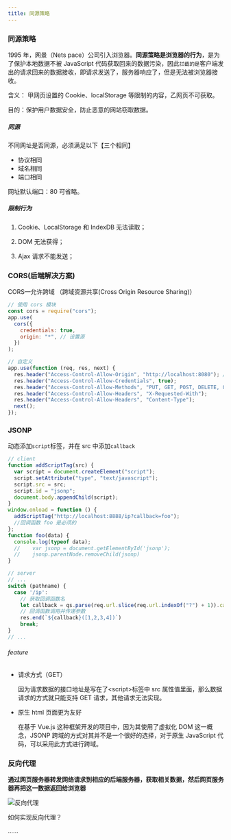 ```yaml
---
title: 同源策略
---
```


### 同源策略

1995 年，网景（Nets pace）公司引入浏览器。**同源策略是浏览器的行为**，是为了保护本地数据不被 JavaScript 代码获取回来的数据污染，因此`拦截的是`客户端发出的请求回来的数据接收，即请求发送了，服务器响应了，但是无法被浏览器接收。

含义： 甲网页设置的 Cookie、localStorage 等限制的内容，乙网页不可获取。

目的：保护用户数据安全，防止恶意的网站窃取数据。

##### 同源

不同网址是否同源，必须满足以下【三个相同】

- 协议相同
- 域名相同
- 端口相同

网址默认端口：80 可省略。

##### 限制行为

1. Cookie、LocalStorage 和 IndexDB 无法读取；
2. DOM 无法获得；

3. Ajax 请求不能发送；

### CORS(后端解决方案)

CORS—允许跨域 （跨域资源共享(Cross Origin Resource Sharing)）

```js
// 使用 cors 模块
const cors = require("cors");
app.use(
  cors({
    credentials: true,
    origin: "*", // 设置源
  })
);
```

```js
// 自定义
app.use(function (req, res, next) {
  res.header("Access-Control-Allow-Origin", "http://localhost:8080"); // 设置源
  res.header("Access-Control-Allow-Credentials", true);
  res.header("Access-Control-Allow-Methods", "PUT, GET, POST, DELETE, OPTIONS");
  res.header("Access-Control-Allow-Headers", "X-Requested-With");
  res.header("Access-Control-Allow-Headers", "Content-Type");
  next();
});
```

### JSONP

动态添加`script`标签，并在 src 中添加`callback`

```js
// client
function addScriptTag(src) {
  var script = document.createElement("script");
  script.setAttribute("type", "text/javascript");
  script.src = src;
  script.id = "jsonp";
  document.body.appendChild(script);
}
window.onload = function () {
  addScriptTag("http://localhost:8888/ip?callback=foo");
  //回调函数 foo 是必须的
};
function foo(data) {
  console.log(typeof data);
  //    var jsonp = document.getElementById('jsonp');
  //    jsonp.parentNode.removeChild(jsonp)
}
```

```js
// server
// ...
switch (pathname) {
  case '/ip':
    // 获取回调函数名
    let callback = qs.parse(req.url.slice(req.url.indexOf("?") + 1)).callback；
    // 回调函数调用并传递参数
    res.end(`${callback}([1,2,3,4])`)
    break;
}
// ...
```

###### feature

- 请求方式（GET）

  因为请求数据的接口地址是写在了\<script\>标签中 src 属性值里面，那么数据请求的方式就只能支持 GET 请求，其他请求无法实现。

- 原生 html 页面更为友好

  在基于 Vue.js 这种框架开发的项目中，因为其使用了虚拟化 DOM 这一概念，JSONP 跨域的方式对其并不是一个很好的选择，对于原生 JavaScript 代码，可以采用此方式进行跨域。

### 反向代理

**通过网页服务器转发网络请求到相应的后端服务器，获取相关数据，然后网页服务器再把这一数据返回给浏览器**

![反向代理](http://dukangblog.top/img/reverse.proxy.jpg)

如何实现反向代理？

......
